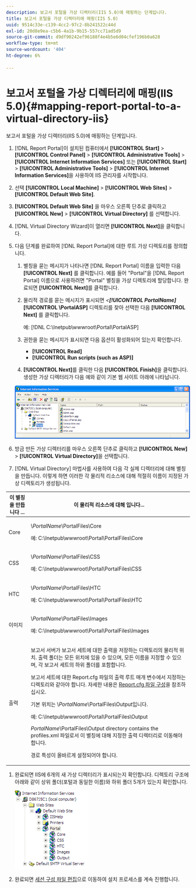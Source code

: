 ```yaml
---
description: 보고서 포털을 가상 디렉터리(IIS 5.0)에 매핑하는 단계입니다.
title: 보고서 포털을 가상 디렉터리에 매핑(IIS 5.0)
uuid: 9514c33e-c139-4cc2-97c2-8b241522c44d
exl-id: 20d8e9ea-c5b6-4a1b-9b15-557cc71ad5d9
source-git-commit: d9df90242ef96188f4e4b5e6d04cfef196b0a628
workflow-type: tm+mt
source-wordcount: '404'
ht-degree: 6%

---
```


# 보고서 포털을 가상 디렉터리에 매핑(IIS 5.0){#mapping-report-portal-to-a-virtual-directory-iis}

보고서 포털을 가상 디렉터리(IIS 5.0)에 매핑하는 단계입니다.

1. [!DNL Report Portal]이 설치된 컴퓨터에서 **[!UICONTROL Start]** > **[!UICONTROL Control Panel]** > **[!UICONTROL Administrative Tools]** > **[!UICONTROL Internet Information Services]** 또는 **[!UICONTROL Start]** > **[!UICONTROL Administrative Tools]** > **[!UICONTROL Internet Information Services]**&#x200B;을 사용하여 IIS 관리자를 시작합니다.

1. 선택 **[!UICONTROL Local Machine]** > **[!UICONTROL Web Sites]** > **[!UICONTROL Default Web Site]**.

1. **[!UICONTROL Default Web Site]** 을 마우스 오른쪽 단추로 클릭하고 **[!UICONTROL New]** > **[!UICONTROL Virtual Directory]** 를 선택합니다.

1. [!DNL Virtual Directory Wizard]이 열리면 **[!UICONTROL Next]**&#x200B;을 클릭합니다.

1. 다음 단계를 완료하여 [!DNL Report Portal]에 대한 루트 가상 디렉토리를 정의합니다.

   1. 별칭을 묻는 메시지가 나타나면 [!DNL Report Portal] 이름을 입력한 다음 **[!UICONTROL Next]** 를 클릭합니다. 예를 들어 &quot;Portal&quot;을 [!DNL Report Portal] 이름으로 사용하려면 &quot;Portal&quot; 별칭을 가상 디렉토리에 할당합니다. 완료되면 **[!UICONTROL Next]**&#x200B;를 클릭합니다.

   1. 물리적 경로를 묻는 메시지가 표시되면 *&lt;**[!UICONTROL PortalName]*** **[!UICONTROL \PortalASP]** 디렉토리를 찾아 선택한 다음 **[!UICONTROL Next]** 를 클릭합니다.

      예: [!DNL C:\Inetpub\wwwroot\Portal\PortalASP]

   1. 권한을 묻는 메시지가 표시되면 다음 옵션이 활성화되어 있는지 확인합니다.

      * **[!UICONTROL Read]**
      * **[!UICONTROL Run scripts (such as ASP)]**
   1. **[!UICONTROL Next]**&#x200B;를 클릭한 다음 **[!UICONTROL Finish]**&#x200B;을 클릭합니다. 생성한 가상 디렉터리가 다음 예와 같이 기본 웹 사이트 아래에 나타납니다.

   ![](assets/RptPort_scrn_VirDirManual.png)

1. 방금 만든 가상 디렉터리를 마우스 오른쪽 단추로 클릭하고 **[!UICONTROL New]** > **[!UICONTROL Virtual Directory]**&#x200B;을 선택합니다.

1. [!DNL Virtual Directory] 마법사를 사용하여 다음 각 실제 디렉터리에 대해 별칭을 만듭니다. 이렇게 하면 이러한 각 물리적 리소스에 대해 적절히 이름이 지정된 가상 디렉토리가 생성됩니다.

<table id="table_B2E04423C20F40CAA8EDA3FCBA210AA2"> 
 <thead> 
  <tr> 
   <th colname="col1" class="entry"> 이 별칭을 만듭니다 ... </th> 
   <th colname="col2" class="entry"> 이 물리적 리소스에 대해 입니다... </th> 
  </tr>
 </thead>
 <tbody> 
  <tr> 
   <td colname="col1"> Core </td> 
   <td colname="col2"> <p>\<i>PortalName</i>\PortalFiles\Core </p> <p>예:<span class="filepath"> C:\Inetpub\wwwroot\Portal\PortalFiles\Core</span> </p> </td> 
  </tr> 
  <tr> 
   <td colname="col1"> CSS </td> 
   <td colname="col2"> <p>\<i>PortalName</i>\PortalFiles\CSS </p> <p>예:<span class="filepath"> C:\Inetpub\wwwroot\Portal\PortalFiles\CSS</span> </p> </td> 
  </tr> 
  <tr> 
   <td colname="col1"> HTC </td> 
   <td colname="col2"> <p>\<i>PortalName</i>\PortalFiles\HTC </p> <p>예:<span class="filepath"> C:\Inetpub\wwwroot\Portal\PortalFiles\HTC</span> </p> </td> 
  </tr> 
  <tr> 
   <td colname="col1"> 이미지 </td> 
   <td colname="col2"> <p>\<i>PortalName</i>\PortalFiles\Images </p> <p>예:<span class="filepath"> C:\Inetpub\wwwroot\Portal\PortalFiles\Images</span> </p> </td> 
  </tr> 
  <tr> 
   <td colname="col1"> 출력 </td> 
   <td colname="col2"> <p><span class="keyword"> 보고서 서버</span>가 보고서 세트에 대한 출력을 저장하는 디렉토리의 물리적 위치. 출력 폴더는 모든 위치에 있을 수 있으며, 모든 이름을 지정할 수 있으며, 각 보고서 세트의 하위 폴더를 포함합니다. </p> <p>보고서 세트에 대한 <span class="filepath"> Report.cfg</span> 파일의 출력 루트 매개 변수에서 지정하는 디렉토리와 같아야 합니다. 자세한 내용은 <a href="../../../../home/c-rpt-oview/c-admin-rpt/c-config-rpt-files.md#concept-cf4b95344fcb4c8c877db91e5f1d345d"> Report.cfg 파일 구성</a>을 참조하십시오. </p> <p>기본 위치는 \<i>PortalName</i>\PortalFiles\Output입니다. </p> <p>예:<span class="filepath"> C:\Inetpub\wwwroot\Portal\PortalFiles\Output</span> </p> <p><i>PortalName</i>\PortalFiles\Output directory contains the <span class="filepath"> profiles.xml</span> 파일로서 이 별칭에 대해 지정한 출력 디렉터리로 이동해야 합니다. </p> <p><span class="wintitle"> 경로</span> 특성이 올바르게 설정되어야 합니다. </p> </td> 
  </tr> 
 </tbody> 
</table>

1. 완료되면 IIS에 6개의 새 가상 디렉터리가 표시되는지 확인합니다. 디렉토리 구조에 아래와 같이 상위 폴더(포털과 동일한 이름)와 하위 폴더 5개가 있는지 확인합니다.

   ![](assets/rptPort_scrn_VirDirs_Installed.png)

1. 완료되면 [세션 구성 파일 편집](../../../../home/c-rpt-oview/c-install-rpt-port/t-edit-sess-config-file.md#task-cf11c3a780bd4936afd3f64a6b30afc7)으로 이동하여 설치 프로세스를 계속 진행합니다.
